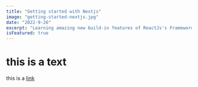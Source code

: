 ```yaml
---
title: "Getting started with Nextjs"
image: "getting-started-nextjs.jpg"
date: "2022-9-26"
excerpt: "Learning amazing new build-in features of ReactJs's Frameword built for production, it's worth a look!"
isFeatured: true
---
```


# this is a text

this is a [link]('/google.com')

